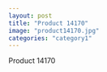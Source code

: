 ```yaml
---
layout: post
title: "Product 14170"
image: "product14170.jpg"
categories: "category1"
---
```

Product 14170
